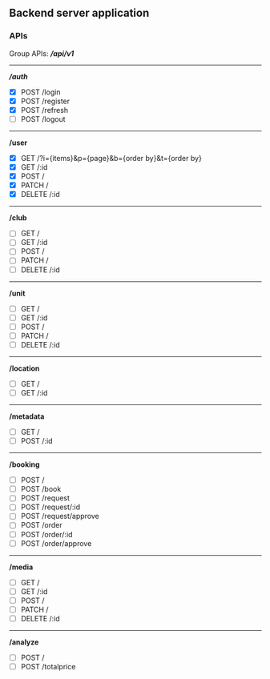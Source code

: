 ## Backend server application

### APIs

Group APIs: **_/api/v1_**

---

**_/auth_**

-   [x] POST /login
-   [x] POST /register
-   [x] POST /refresh
-   [ ] POST /logout

---

**/user**

-   [x] GET /?i={items}&p={page}&b={order by}&t={order by}
-   [x] GET /:id
-   [x] POST /
-   [x] PATCH /
-   [x] DELETE /:id

---

**/club**

-   [ ] GET /
-   [ ] GET /:id
-   [ ] POST /
-   [ ] PATCH /
-   [ ] DELETE /:id

---

**/unit**

-   [ ] GET /
-   [ ] GET /:id
-   [ ] POST /
-   [ ] PATCH /
-   [ ] DELETE /:id

---

**/location**

-   [ ] GET /
-   [ ] GET /:id

---

**/metadata**

-   [ ] GET /
-   [ ] POST /:id

---

**/booking**

-   [ ] POST /
-   [ ] POST /book
-   [ ] POST /request
-   [ ] POST /request/:id
-   [ ] POST /request/approve
-   [ ] POST /order
-   [ ] POST /order/:id
-   [ ] POST /order/approve

---

**/media**

-   [ ] GET /
-   [ ] GET /:id
-   [ ] POST /
-   [ ] PATCH /
-   [ ] DELETE /:id

---

**/analyze**

-   [ ] POST /
-   [ ] POST /totalprice
